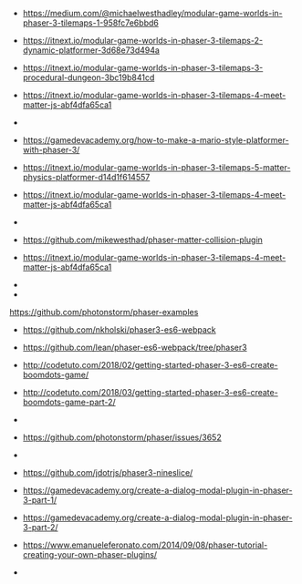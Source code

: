 
 * https://medium.com/@michaelwesthadley/modular-game-worlds-in-phaser-3-tilemaps-1-958fc7e6bbd6
 * https://itnext.io/modular-game-worlds-in-phaser-3-tilemaps-2-dynamic-platformer-3d68e73d494a
 * https://itnext.io/modular-game-worlds-in-phaser-3-tilemaps-3-procedural-dungeon-3bc19b841cd
 * https://itnext.io/modular-game-worlds-in-phaser-3-tilemaps-4-meet-matter-js-abf4dfa65ca1
 * 
 * https://gamedevacademy.org/how-to-make-a-mario-style-platformer-with-phaser-3/

 * https://itnext.io/modular-game-worlds-in-phaser-3-tilemaps-5-matter-physics-platformer-d14d1f614557
 * https://itnext.io/modular-game-worlds-in-phaser-3-tilemaps-4-meet-matter-js-abf4dfa65ca1
 * 
 * https://github.com/mikewesthad/phaser-matter-collision-plugin
 * https://itnext.io/modular-game-worlds-in-phaser-3-tilemaps-4-meet-matter-js-abf4dfa65ca1
 * 
 *  

https://github.com/photonstorm/phaser-examples


* https://github.com/nkholski/phaser3-es6-webpack


* https://github.com/lean/phaser-es6-webpack/tree/phaser3


* http://codetuto.com/2018/02/getting-started-phaser-3-es6-create-boomdots-game/
* http://codetuto.com/2018/03/getting-started-phaser-3-es6-create-boomdots-game-part-2/
* 
* https://github.com/photonstorm/phaser/issues/3652
* 
* https://github.com/jdotrjs/phaser3-nineslice/
* https://gamedevacademy.org/create-a-dialog-modal-plugin-in-phaser-3-part-1/
* https://gamedevacademy.org/create-a-dialog-modal-plugin-in-phaser-3-part-2/
* https://www.emanueleferonato.com/2014/09/08/phaser-tutorial-creating-your-own-phaser-plugins/
* 